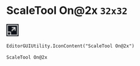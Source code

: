 # ScaleTool On@2x `32x32`
<img src="/img/ScaleTool%20On.png" width=32 height=32>

``` CSharp
EditorGUIUtility.IconContent("ScaleTool On@2x")
```
```
ScaleTool On@2x
```
